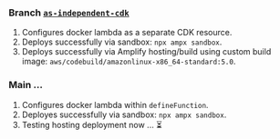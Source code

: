 ### Branch [`as-independent-cdk`](https://github.com/svidgen/amplify-docker-lambda-testing/tree/as-independent-cdk)

1. Configures docker lambda as a separate CDK resource.
1. Deploys successfully via sandbox: `npx ampx sandbox`.
1. Deploys successfully via Amplify hosting/build using custom build image: `aws/codebuild/amazonlinux-x86_64-standard:5.0`.

### Main ...

1. Configures docker lambda within `defineFunction`.
1. Deployes successfully via sandbox: `npx ampx sandbox`.
1. Testing hosting deployment now ... ⏳
